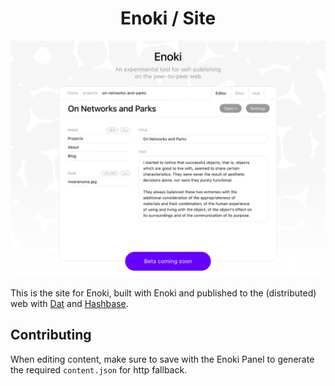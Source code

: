 <h1 align="center">Enoki / Site</h1>

![](assets/screenshot.png)

This is the site for Enoki, built with Enoki and published to the (distributed) web with [Dat](http://datproject.org) and [Hashbase](https://hashbase.io/jkm/hashbase-site).

## Contributing

When editing content, make sure to save with the Enoki Panel to generate the required `content.json` for http fallback.